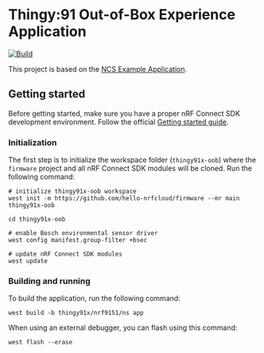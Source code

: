 # Thingy:91 Out-of-Box Experience Application

[![Build](https://github.com/hello-nrfcloud/firmware/actions/workflows/build.yml/badge.svg)](https://github.com/hello-nrfcloud/firmware/actions/workflows/build.yml)

This project is based on the
[NCS Example Application](https://github.com/nrfconnect/ncs-example-application).

## Getting started

Before getting started, make sure you have a proper nRF Connect SDK development
environment. Follow the official
[Getting started guide](https://developer.nordicsemi.com/nRF_Connect_SDK/doc/latest/nrf/getting_started.html).

### Initialization

The first step is to initialize the workspace folder (`thingy91x-oob`) where the
`firmware` project and all nRF Connect SDK modules will be cloned. Run the
following command:

```shell
# initialize thingy91x-oob workspace
west init -m https://github.com/hello-nrfcloud/firmware --mr main thingy91x-oob

cd thingy91x-oob

# enable Bosch environmental sensor driver
west config manifest.group-filter +bsec

# update nRF Connect SDK modules
west update
```

### Building and running

To build the application, run the following command:

```shell
west build -b thingy91x/nrf9151/ns app
```

When using an external debugger, you can flash using this command:

```shell
west flash --erase
```
